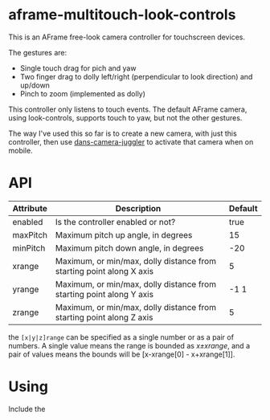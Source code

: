 # aframe-multitouch-look-controls

This is an AFrame free-look camera controller for touchscreen devices. 

The gestures are:
* Single touch drag for pich and yaw
* Two finger drag to dolly left/right (perpendicular to look direction) and up/down
* Pinch to zoom (implemented as dolly)

This controller only listens to touch events.
The default AFrame camera, using look-controls, supports touch to yaw, but not the other gestures.

The way I've used this so far is to create a new camera, with just this controller, then use [dans-camera-juggler](https://github.com/morandd/dans-aframe-camera-juggler) to activate that camera when on mobile.


# API #

Attribute | Description | Default
--- | --- | ---
enabled | Is the controller enabled or not? | true
maxPitch | Maximum pitch up angle, in degrees | 15
minPitch | Maximum pitch down angle, in degrees | -20
xrange | Maximum, or min/max, dolly distance from starting point along X axis | 5
yrange | Maximum, or min/max, dolly distance from starting point along Y axis | -1 1
zrange | Maximum, or min/max, dolly distance from starting point along Z axis | 5

the `[x|y|z]range` can be specified as a single number or as a pair of numbers. A single value means the range is
bounded as _x&plusmn;xrange_, and a pair of values means the bounds will be [x-xrange[0] - x+xrange[1]]. 

# Using #

Include the <script> tag and add this component to a camera entity.

I've been using this component with [dans-camera-juggler](https://github.com/morandd/dans-aframe-camera-juggler). It's probably best to look at the [Example](https://morandd.github.io/aframe-multitouch-look-controls/example/)

```
<script src="https://morandd.github.io/aframe-multitouch-look-controls/multitouch-look-controls.js"></script>

...
<a-entity camera multitouch-look-controls></a-entity>
```


